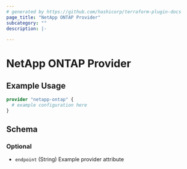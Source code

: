 ```yaml
---
# generated by https://github.com/hashicorp/terraform-plugin-docs
page_title: "NetApp ONTAP Provider"
subcategory: ""
description: |-
  
---
```


# NetApp ONTAP Provider



## Example Usage

```terraform
provider "netapp-ontap" {
  # example configuration here
}
```

<!-- schema generated by tfplugindocs -->
## Schema

### Optional

- `endpoint` (String) Example provider attribute
